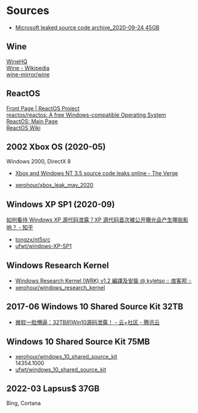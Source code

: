 # Sources
- [Microsoft leaked source code archive_2020-09-24 45GB](https://sinister.ly/Thread-Leak-Microsoft-leaked-source-code-archive-2020-09-24-45GB) 

## Wine
[WineHQ](https://www.winehq.org/)  
[Wine - Wikipedia](https://en.wikipedia.org/wiki/Wine_(software))  
[wine-mirror/wine](https://github.com/wine-mirror/wine)  

## ReactOS
[Front Page | ReactOS Project](https://reactos.org/)  
[reactos/reactos: A free Windows-compatible Operating System](https://github.com/reactos/reactos)  
[ReactOS: Main Page](https://doxygen.reactos.org/index.html)  
[ReactOS Wiki](https://reactos.org/wiki/Welcome_to_the_ReactOS_Development_Wiki)

## 2002 Xbox OS (2020-05)
Windows 2000, DirectX 8
- [Xbox and Windows NT 3.5 source code leaks online - The Verge](https://www.theverge.com/2020/5/21/21265995/xbox-source-code-leak-original-console-windows-3-5)  

- [xerohour/xbox_leak_may_2020](https://github.com/xerohour/xbox_leak_may_2020)

## Windows XP SP1 (2020-09)
[如何看待 Windows XP 源代码泄露？XP 源代码首次被公开曝光会产生哪些影响？ - 知乎](https://www.zhihu.com/question/423026424)

- [tongzx/nt5src](https://github.com/tongzx/nt5src)
- [ufwt/windows-XP-SP1](https://github.com/ufwt/windows-XP-SP1)

## Windows Research Kernel
- [Windows Research Kernel (WRK) v1.2 編譯及安裝 @ kyletso :: 痞客邦 ::](https://kyletso.pixnet.net/blog/post/27121677-windows-research-kernel-(wrk)-v1.2-%E7%B7%A8%E8%AD%AF%E5%8F%8A%E5%AE%89%E8%A3%9D)
- [xerohour/windows_research_kernel](https://github.com/xerohour/windows_research_kernel)

## 2017-06 Windows 10 Shared Source Kit 32TB
- [微软一脸懵逼：32TB的Win10源码泄露！ - 云+社区 - 腾讯云](https://cloud.tencent.com/developer/article/1115369)

## Windows 10 Shared Source Kit 75MB
- [xerohour/windows_10_shared_source_kit](https://github.com/xerohour/windows_10_shared_source_kit)  
  14354.1000
- [ufwt/windows_10_shared_source_kit](https://github.com/ufwt/windows_10_shared_source_kit)

## 2022-03 Lapsus$ 37GB
Bing, Cortana